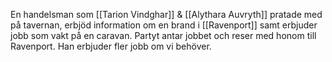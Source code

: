 En handelsman som [[Tarion Vindghar]] & [[Alythara Auvryth]] pratade med på tavernan, erbjöd information om en brand i [[Ravenport]] samt erbjuder jobb som vakt på en caravan. Partyt antar jobbet och reser med honom till Ravenport. Han erbjuder fler jobb om vi behöver.